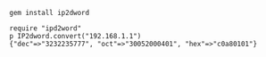 ``` gem install ip2dword ```

```
require "ipd2word"
p IP2dword.convert("192.168.1.1")
{"dec"=>"3232235777", "oct"=>"30052000401", "hex"=>"c0a80101"}
```
